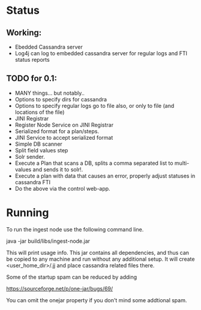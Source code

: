 # Status

## Working:
 * Ebedded Cassandra server
 * Log4j can log to embedded cassandra server for regular logs and FTI status reports
 
## TODO for 0.1:
 * MANY things... but notably..
 * Options to specify dirs for cassandra
 * Options to specify regular logs go to file also, or only to file (and locations of the file)
 * JINI Registrar 
 * Register Node Service on JINI Registrar
 * Serialized format for a plan/steps.
 * JINI Service to accept serialized format
 * Simple DB scanner
 * Split field values step
 * Solr sender.
 * Execute a Plan that scans a DB, splits a comma separated list to multi-values and sends it to solr!.
 * Execute a plan with data that causes an error, properly adjust statuses in cassandra FTI
 * Do the above via the control web-app.
 
# Running

To run the ingest node use the following command line. 

java -jar build/libs/ingest-node.jar 

This will print usage info. This jar contains all dependencies, and thus can be copied to any machine and run
without any additional setup. It will create &lt;user_home_dir&gt;/.jj and place cassandra related files there.

Some of the startup spam can be reduced by adding 

https://sourceforge.net/p/one-jar/bugs/69/

You can omit the onejar property if you don't mind some addtional spam.